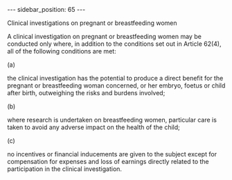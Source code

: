 
<meta data-rh="true" name="docsearch:language" content="en">
<meta data-rh="true" name="docsearch:version" content="current">
<meta data-rh="true" name="docsearch:docusaurus_tag" content="docs-default-current">
        ---
sidebar_position: 65
---
           <p class="stitle-article-norm">Clinical investigations on pregnant or breastfeeding women</p>
   <p class="norm">A clinical investigation on pregnant or breastfeeding
 women may be conducted only where, in addition to the conditions set 
out in Article&nbsp;62(4), all of the following conditions are met:</p>
   <div class="grid-container grid-list">
      <div class="list grid-list-column-1">
         <span>(a)&nbsp;</span>
      </div>
      <div class="grid-list-column-2">
         <p class="norm">the clinical investigation has the potential to
 produce a direct benefit for the pregnant or breastfeeding woman 
concerned, or her embryo, foetus or child after birth, outweighing the 
risks and burdens involved;</p>
      </div>
   </div>
   <div class="grid-container grid-list">
      <div class="list grid-list-column-1">
         <span>(b)&nbsp;</span>
      </div>
      <div class="grid-list-column-2">
         <p class="norm">where research is undertaken on breastfeeding 
women, particular care is taken to avoid any adverse impact on the 
health of the child;</p>
      </div>
   </div>
   <div class="grid-container grid-list">
      <div class="list grid-list-column-1">
         <span>(c)&nbsp;</span>
      </div>
      <div class="grid-list-column-2">
         <p class="norm">no incentives or financial inducements are 
given to the subject except for compensation for expenses and loss of 
earnings directly related to the participation in the clinical 
investigation.</p>
      </div>
   </div>